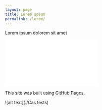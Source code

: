 ```yaml
---
layout: page
title: Lorem Ipsum
permalink: /lorem/
---
```


Lorem ipsum dolorem sit amet

![test](./generator/cases/b01_prob.py)

This site was built using [GitHub Pages](https://pages.github.com/).

![alt text](./Cas tests)

